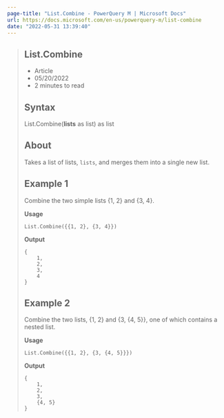```yaml
---
page-title: "List.Combine - PowerQuery M | Microsoft Docs"
url: https://docs.microsoft.com/en-us/powerquery-m/list-combine
date: "2022-05-31 13:39:40"
---
```


> ## List.Combine
> 
> -   Article
> -   05/20/2022
> -   2 minutes to read
> 
> ## [](https://docs.microsoft.com/en-us/powerquery-m/list-combine#syntax)Syntax
> 
> List.Combine(**lists** as list) as list
> 
> ## [](https://docs.microsoft.com/en-us/powerquery-m/list-combine#about)About
> 
> Takes a list of lists, `lists`, and merges them into a single new list.
> 
> ## [](https://docs.microsoft.com/en-us/powerquery-m/list-combine#example-1)Example 1
> 
> Combine the two simple lists {1, 2} and {3, 4}.
> 
> **Usage**
> 
> ```
> List.Combine({{1, 2}, {3, 4}})
> ```
> 
> **Output**
> 
> ```
> {
>     1,
>     2,
>     3,
>     4
> }
> ```
> 
> ## [](https://docs.microsoft.com/en-us/powerquery-m/list-combine#example-2)Example 2
> 
> Combine the two lists, {1, 2} and {3, {4, 5}}, one of which contains a nested list.
> 
> **Usage**
> 
> ```
> List.Combine({{1, 2}, {3, {4, 5}}})
> ```
> 
> **Output**
> 
> ```
> {
>     1,
>     2,
>     3,
>     {4, 5}
> }
> ```
